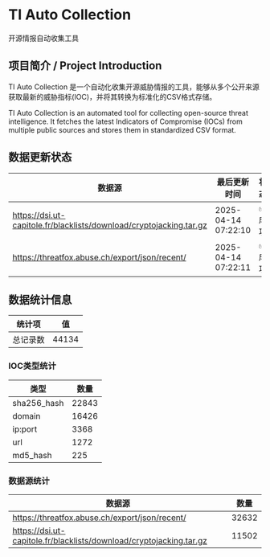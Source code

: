 # TI Auto Collection

 开源情报自动收集工具

## 项目简介 / Project Introduction

TI Auto Collection 是一个自动化收集开源威胁情报的工具，能够从多个公开来源获取最新的威胁指标(IOC)，并将其转换为标准化的CSV格式存储。

TI Auto Collection is an automated tool for collecting open-source threat intelligence. It fetches the latest Indicators of Compromise (IOCs) from multiple public sources and stores them in standardized CSV format.

## 数据更新状态

| 数据源 | 最后更新时间 | 状态 |
|--------|------------|------|
| https://dsi.ut-capitole.fr/blacklists/download/cryptojacking.tar.gz | 2025-04-14 07:22:10 | ✅ 成功 |
| https://threatfox.abuse.ch/export/json/recent/ | 2025-04-14 07:22:11 | ✅ 成功 |



















## 数据统计信息

| 统计项 | 值 |
|--------|----|
| 总记录数 | 44134 |

### IOC类型统计

| 类型 | 数量 |
|------|------|
| sha256_hash | 22843 |
| domain | 16426 |
| ip:port | 3368 |
| url | 1272 |
| md5_hash | 225 |

### 数据源统计

| 数据源 | 数量 |
|--------|------|
| https://threatfox.abuse.ch/export/json/recent/ | 32632 |
| https://dsi.ut-capitole.fr/blacklists/download/cryptojacking.tar.gz | 11502 |

